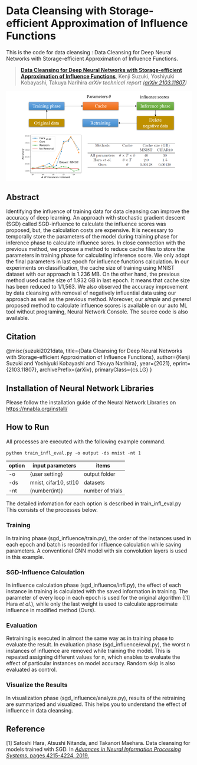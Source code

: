 # Data Cleansing with Storage-efficient Approximation of Influence Functions

This is the code for data cleansing : Data Cleansing for Deep Neural Networks with Storage-efficient Approximation of Influence Functions.

> [**Data Cleansing for Deep Neural Networks with Storage-efficient Approximation of Influence Functions**]((https://arxiv.org/abs/2103.11807).),
> Kenji Suzuki, Yoshiyuki Kobayashi, Takuya Narihira
> *arXiv technical report ([arXiv 2103.11807]( https://arxiv.org/abs/2103.11807))*            

![](./imgs/datacleansing.png)

## Abstract 
Identifying the influence of training data for data cleansing can improve the accuracy of deep learning. An approach with stochastic gradient descent (SGD) called SGD-influence to calculate the influence scores was proposed, but, the calculation costs are expensive. It is necessary to temporally store the parameters of the model during training phase for inference phase to calculate influence sores. In close connection with the previous method, we propose a method to reduce cache files to store the parameters in training phase for calculating inference score. We only adopt the final parameters in last epoch for influence functions calculation. In our experiments on classification, the cache size of training using MNIST dataset with our approach is 1.236 MB. On the other hand, the previous method used cache size of 1.932 GB in last epoch. It means that cache size has been reduced to 1/1,563. We also observed the accuracy improvement by data cleansing with removal of negatively influential data using our approach as well as the previous method. Moreover, our *simple* and *general* proposed method to calculate influence scores is available on our auto ML tool without programing, Neural Network Console. The source code is also available.

## Citation
@misc{suzuki2021data,
      title={Data Cleansing for Deep Neural Networks with Storage-efficient Approximation of Influence Functions}, 
      author={Kenji Suzuki and Yoshiyuki Kobayashi and Takuya Narihira},
      year={2021},
      eprint={2103.11807},
      archivePrefix={arXiv},
      primaryClass={cs.LG}
}

## Installation of Neural Network Libraries
Please follow the installation guide of the Neural Network Libraries on https://nnabla.org/install/

## How to Run
All processes are executed with the following example command.

```
python train_infl_eval.py -o output -ds mnist -nt 1
```
 | option | input parameters | items |
 |--------|------------------|-------|
 | -o  | {user setting}   | output folder |
 | -ds |  mnist, cifar10, stl10 | datasets|
 | -nt  |  {number(int)}  | number of trials   |

The detailed infomation for each option is described in train_infl_eval.py
This consists of the processes below. 

### Training
In training phase (sgd_influence/train.py), the order of the instances used in each epoch and batch is recorded for influence calculation while saving parameters.
A conventional CNN model with six convolution layers is used in this example.

### SGD-Influence Calculation
In influence calculation phase (sgd_influence/infl.py), the effect of each instance in training is calculated with the saved information in training.
The parameter of every loop in each epoch is used for the original algorithm ([1] Hara *et al.*), while only the last weight is used to calculate approximate influence in modified method (Ours).

### Evaluation
Retraining is executed in almost the same way as in training phase to evaluate the result.
In evaluation phase (sgd_influence/eval.py), the worst n instances of influence are removed while training the model.
This is repeated assigning different values for n, which enables to evaluate the effect of particular instances on model accuracy.
Random skip is also evaluated as control.

### Visualize the Results
In visualization phase (sgd_influence/analyze.py), results of the retraining are summarized and visualized.
This helps you to understand the effect of influence in data cleansing.

## Reference
[1] Satoshi Hara, Atsushi Nitanda, and Takanori Maehara. Data cleansing for models trained with SGD. In [*Advances in  Neural Information Processing Systems*, pages 4215-4224, 2019.](https://proceedings.neurips.cc/paper/2019/hash/5f14615696649541a025d3d0f8e0447f-Abstract.html)
